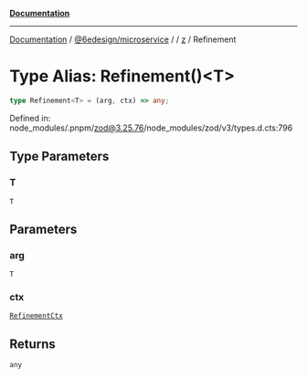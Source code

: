[**Documentation**](../../../../../README.md)

***

[Documentation](../../../../../README.md) / [@6edesign/microservice](../../../README.md) / [](../../../README.md) / [z](../README.md) / Refinement

# Type Alias: Refinement()&lt;T&gt;

```ts
type Refinement<T> = (arg, ctx) => any;
```

Defined in: node\_modules/.pnpm/zod@3.25.76/node\_modules/zod/v3/types.d.cts:796

## Type Parameters

### T

`T`

## Parameters

### arg

`T`

### ctx

[`RefinementCtx`](../interfaces/RefinementCtx.md)

## Returns

`any`
